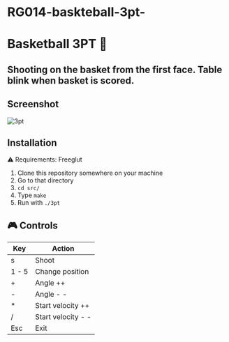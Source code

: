 # RG014-baskteball-3pt-
Basketball 3PT :basketball: 
==============

## Shooting on the basket from the first face. Table blink when basket is scored.

## Screenshot

![3pt](https://raw.githubusercontent.com/MATF-RG17/RG014-baskteball-3pt-/master/screenshots/photo5.png)

## Installation
:warning: Requirements: Freeglut

1. Clone this repository somewhere on your machine
2. Go to that directory
3. ```cd src/```
4. Type `make`
5. Run with `./3pt`

## :video_game: Controls 

| **Key**  | **Action** |
|------|--------|
|s    | Shoot  |
|1 - 5| Change position |
|  + |  Angle ++ |
|  - |  Angle - - |
|  * | Start velocity ++ |
|  / | Start velocity - -|
| Esc| Exit |
